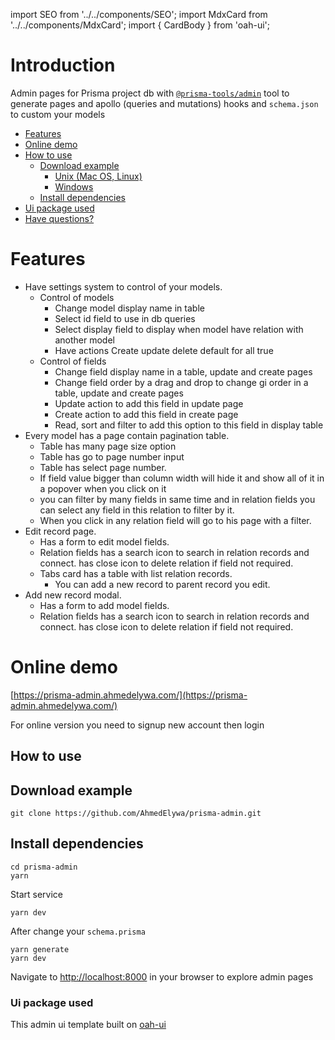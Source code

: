 import SEO from '../../components/SEO';
import MdxCard from '../../components/MdxCard';
import { CardBody } from 'oah-ui';

<SEO title="Admin features" />

<MdxCard>
<CardBody>

# Introduction

Admin pages for Prisma project db with [`@prisma-tools/admin`](/admin/generator) tool to generate pages and apollo (queries and mutations) hooks and `schema.json` to custom your models

- [Features](#features)
- [Online demo](#online-demo)
- [How to use](#how-to-use)
  - [Download example](#download-example)
    - [Unix (Mac OS, Linux)](#unix-mac-os-linux)
    - [Windows](#windows)
  - [Install dependencies](#install-dependencies)
- [Ui package used](#ui-package-used)
- [Have questions?](#have-questions)

# Features

- Have settings system to control of your models.
  - Control of models
    - Change model display name in table
    - Select id field to use in db queries
    - Select display field to display when model have relation with another model
    - Have actions Create update delete default for all true
  - Control of fields
    - Change field display name in a table, update and create pages
    - Change field order by a drag and drop to change gi order in a table, update and create pages
    - Update action to add this field in update page
    - Create action to add this field in create page
    - Read, sort and filter to add this option to this field in display table
- Every model has a page contain pagination table.
  - Table has many page size option
  - Table has go to page number input
  - Table has select page number.
  - If field value bigger than column width will hide it and show all of it in a popover when you click on it
  - you can filter by many fields in same time and in relation fields you can select any field in this relation to filter by it.
  - When you click in any relation field will go to his page with a filter.
- Edit record page.
  - Has a form to edit model fields.
  - Relation fields has a search icon to search in relation records and connect. has close icon to delete relation if field not required.
  - Tabs card has a table with list relation records.
    - You can add a new record to parent record you edit.
- Add new record modal.
  - Has a form to add model fields.
  - Relation fields has a search icon to search in relation records and connect. has close icon to delete relation if field not required.

# Online demo

[https://prisma-admin.ahmedelywa.com/](https://prisma-admin.ahmedelywa.com/)

For online version you need to signup new account then login

## How to use

## Download example

```shell
git clone https://github.com/AhmedElywa/prisma-admin.git
```

## Install dependencies

```shell
cd prisma-admin
yarn
```

Start service

```shell
yarn dev
```

After change your `schema.prisma`

```shell
yarn generate
yarn dev
```

Navigate to [http://localhost:8000](http://localhost:8000/) in your browser to explore admin pages

### Ui package used

This admin ui template built on [oah-ui](http://oah-ui.ahmedelywa.com/getting-started)

</CardBody>
</MdxCard>
